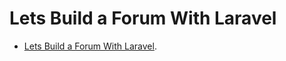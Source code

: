 # Lets Build a Forum With Laravel

- [Lets Build a Forum With Laravel](https://laracasts.com/series/lets-build-a-forum-with-laravel).
